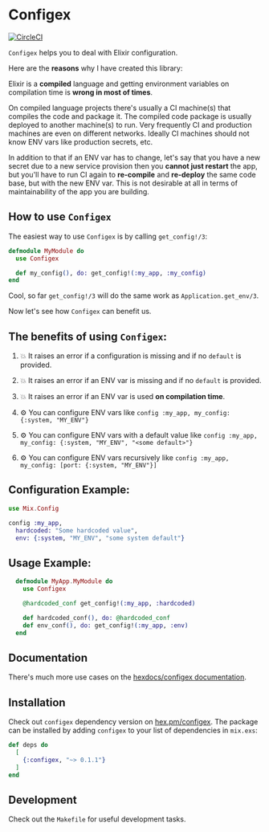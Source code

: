 # Configex

[![CircleCI](https://circleci.com/gh/vnegrisolo/configex.svg?style=svg)](https://circleci.com/gh/vnegrisolo/configex)

`Configex` helps you to deal with Elixir configuration.

Here are the **reasons** why I have created this library:

Elixir is a **compiled** language and getting environment variables on compilation time is **wrong in most of times**.

On compiled language projects there's usually a CI machine(s) that compiles the code and package it. The compiled code package is usually deployed to another machine(s) to run. Very frequently CI and production machines are even on different networks. Ideally CI machines should not know ENV vars like production secrets, etc.

In addition to that if an ENV var has to change, let's say that you have a new secret due to a new service provision then you **cannot
just restart** the app, but you'll have to run CI again to **re-compile** and **re-deploy** the same code base, but with the new ENV var. This is not desirable at all in terms of maintainability of the app you are building.

## How to use `Configex`

The easiest way to use `Configex` is by calling `get_config!/3`:

```elixir
defmodule MyModule do
  use Configex

  def my_config(), do: get_config!(:my_app, :my_config)
end
```

Cool, so far `get_config!/3` will do the same work as `Application.get_env/3`.

Now let's see how `Configex` can benefit us.

## The benefits of using `Configex`:

1.  💥  It raises an error if a configuration is missing and if no `default` is provided.

2.  💥  It raises an error if an ENV var is missing and if no `default` is provided.

3.  💥  It raises an error if an ENV var is used **on compilation time**.

4.  ⚙️  You can configure ENV vars like `config :my_app, my_config: {:system, "MY_ENV"}`

5.  ⚙️  You can configure ENV vars with a default value like `config :my_app, my_config: {:system, "MY_ENV", "<some default>"}`

6.  ⚙️  You can configure ENV vars recursively like `config :my_app, my_config: [port: {:system, "MY_ENV"}]`

## Configuration Example:

```elixir
use Mix.Config

config :my_app,
  hardcoded: "Some hardcoded value",
  env: {:system, "MY_ENV", "some system default"}
```

## Usage Example:

```elixir
  defmodule MyApp.MyModule do
    use Configex

    @hardcoded_conf get_config!(:my_app, :hardcoded)

    def hardcoded_conf(), do: @hardcoded_conf
    def env_conf(), do: get_config!(:my_app, :env)
  end
```

## Documentation

There's much more use cases on the [hexdocs/configex documentation][hexdocs-configex].

## Installation

Check out `configex` dependency version on [hex.pm/configex][hex-pm-configex]. The package can be installed by adding `configex` to your list of dependencies in `mix.exs`:

```elixir
def deps do
  [
    {:configex, "~> 0.1.1"}
  ]
end
```

## Development

Check out the `Makefile` for useful development tasks.

<!-- Links & Images -->
[hex-pm-configex]: https://hex.pm/packages/configex 'Configex on Hex'
[hexdocs-configex]: https://hexdocs.pm/configex/ 'Configex on HexDocs'
